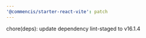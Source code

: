 ```yaml
---
'@commencis/starter-react-vite': patch
---
```


chore(deps): update dependency lint-staged to v16.1.4
